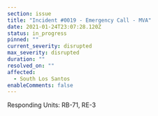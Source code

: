 ```yaml
---
section: issue
title: "Incident #0019 - Emergency Call - MVA"
date: 2021-01-24T23:07:28.120Z
status: in_progress
pinned: ""
current_severity: disrupted
max_severity: disrupted
duration: ""
resolved_on: ""
affected:
  - South Los Santos
enableComments: false
---
```

Responding Units: RB-71, RE-3
